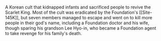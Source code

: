 A Korean cult that kidnapped infants and sacrificed people to revive the Scarlet King. Most of the cult was eradicated by the Foundation's [[Site-145K]], but seven members managed to escape and went on to kill more people in their god's name, including a Foundation doctor and his wife, though sparing his grandson Lee Hyo-in, who became a Foundation agent to take revenge for his family's death.